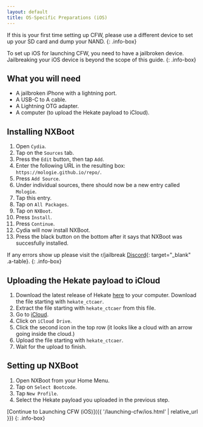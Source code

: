 ```yaml
---
layout: default
title: OS-Specific Preparations (iOS)
---
```


If this is your first time setting up CFW, please use a different device to set up your SD card and dump your NAND.
{: .info-box}

To set up iOS for launching CFW, you need to have a jailbroken device. Jailbreaking your iOS device is beyond the scope of this guide.
{: .info-box}

## What you will need

- A jailbroken iPhone with a lightning port.
- A USB-C to A cable.
- A Lightning OTG adapter.
- A computer (to upload the Hekate payload to iCloud).

## Installing NXBoot

1. Open `Cydia`.
2. Tap on the `Sources` tab.
3. Press the `Edit` button, then tap `Add`.
4. Enter the following URL in the resulting box: `https://mologie.github.io/repo/`.
5. Press `Add Source`.
6. Under individual sources, there should now be a new entry called `Mologie`.
7. Tap this entry.
8. Tap on `All Packages`.
9. Tap on `NXBoot`.
10. Press `Install`.
11. Press `Continue`.
12. Cydia will now install NXBoot.
13. Press the black button on the bottom after it says that NXBoot was succesfully installed.

If any errors show up please visit the r/jailbreak [Discord](https://discordapp.com/invite/jb){: target="_blank" .a-table}.
{: .info-box}

## Uploading the Hekate payload to iCloud

1. Download the latest release of Hekate [here](https://github.com/CTCaer/hekate/releases/latest) to your computer. Download the file starting with `hekate_ctcaer`.
2. Extract the file starting with `hekate_ctcaer` from this file.
3. Go to [iCloud](https://icloud.com).
4. Click on `iCloud Drive`.
5. Click the second icon in the top row (it looks like a cloud with an arrow going inside the cloud.)
6. Upload the file starting with `hekate_ctcaer`.
7. Wait for the upload to finish.

## Setting up NXBoot

1. Open NXBoot from your Home Menu.
2. Tap on `Select Bootcode`.
3. Tap `New Profile`.
4. Select the Hekate payload you uploaded in the previous step.

[Continue to Launching CFW (iOS)]({{ '/launching-cfw/ios.html' | relative_url }})
{: .info-box}
